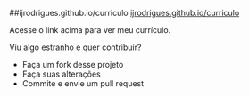 ##ijrodrigues.github.io/curriculo
[ijrodrigues.github.io/curriculo](https://ijrodrigues.github.io/curriculo/)

Acesse o link acima para ver meu currículo.

Viu algo estranho e quer contribuir?
* Faça um fork desse projeto
* Faça suas alterações
* Commite e envie um pull request
